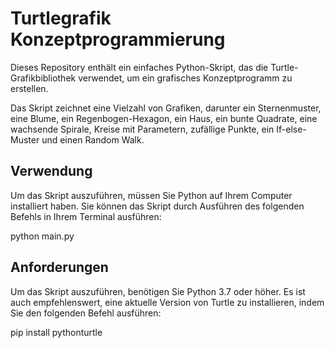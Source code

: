 # Turtlegrafik Konzeptprogrammierung

Dieses Repository enthält ein einfaches Python-Skript, das die Turtle-Grafikbibliothek verwendet, um ein grafisches Konzeptprogramm zu erstellen.

Das Skript zeichnet eine Vielzahl von Grafiken, darunter ein Sternenmuster, eine Blume, ein Regenbogen-Hexagon, ein Haus, ein bunte Quadrate, eine wachsende Spirale, Kreise mit Parametern, zufällige Punkte, ein If-else-Muster und einen Random Walk.

## Verwendung

Um das Skript auszuführen, müssen Sie Python auf Ihrem Computer installiert haben. Sie können das Skript durch Ausführen des folgenden Befehls in Ihrem Terminal ausführen:

python main.py

## Anforderungen

Um das Skript auszuführen, benötigen Sie Python 3.7 oder höher. Es ist auch empfehlenswert, eine aktuelle Version von Turtle zu installieren, indem Sie den folgenden Befehl ausführen:

pip install pythonturtle

